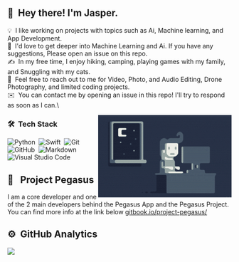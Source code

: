 ## 👋 &nbsp;Hey there! I'm Jasper.

💡 &nbsp;I like working on projects with topics such as Ai, Machine learning, and App Development.\
🌱 &nbsp;I'd love to get deeper into Machine Learning and Ai. If you have any suggestions, Please open an issue on this repo.\
✍️ &nbsp;In my free time, I enjoy hiking, camping, playing games with my family, and Snuggling with my cats.\
💬 &nbsp;Feel free to reach out to me for Video, Photo, and Audio Editing, Drone Photography, and limited coding projects.\
✉️ &nbsp;You can contact me by opening an issue in this repo! I'll try to respond as soon as I can.\

<img alt="Night Coding" src="https://raw.githubusercontent.com/AVS1508/AVS1508/master/assets/Night-Coding.gif" align="right"/>

### 🛠 &nbsp;Tech Stack

![Python](https://img.shields.io/badge/-Python-333333?style=flat&logo=python)&nbsp;
![Swift](https://img.shields.io/badge/-Swift-333333?style=flat&logo=swift)&nbsp;
![Git](https://img.shields.io/badge/-Git-333333?style=flat&logo=git)&nbsp;
![GitHub](https://img.shields.io/badge/-GitHub-333333?style=flat&logo=github)&nbsp;
![Markdown](https://img.shields.io/badge/-Markdown-333333?style=flat&logo=markdown)\
![Visual Studio Code](https://img.shields.io/badge/-Visual%20Studio%20Code-333333?style=flat&logo=visual-studio-code&logoColor=007ACC)&nbsp;


## 🦄 &nbsp; Project Pegasus
I am a core developer and one of the 2 main developers behind the Pegasus App and the Pegasus Project. You can find more info at the link below
[gitbook.io/project-pegasus/](https://j-dogcoder.gitbook.io/project-pegasus/)


## ⚙️ &nbsp;GitHub Analytics

<p align="left">
<a href="https://github.com/j-dogcoder">
  <img height="180em" src="https://github-readme-stats-eight-theta.vercel.app/api?username=j-dogcoder&show_icons=true&theme=vue-dark&include_all_commits=true&count_private=true" />

</a>
</p>

        
